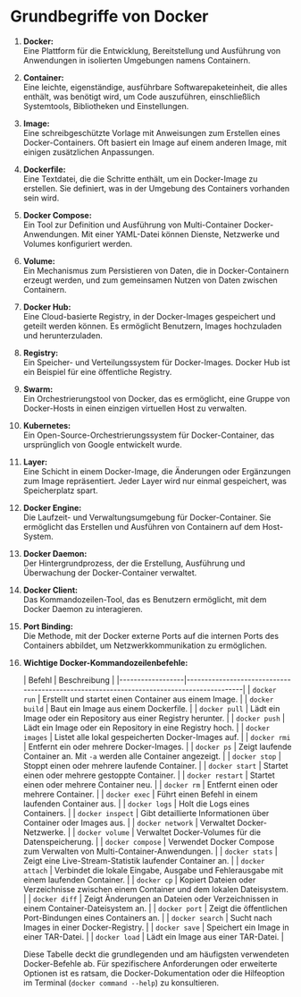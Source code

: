 # Grundbegriffe von Docker

1. **Docker:**  
   Eine Plattform für die Entwicklung, Bereitstellung und Ausführung von Anwendungen in isolierten Umgebungen namens
   Containern.

2. **Container:**  
   Eine leichte, eigenständige, ausführbare Softwarepaketeinheit, die alles enthält, was benötigt wird, um Code
   auszuführen, einschließlich Systemtools, Bibliotheken und Einstellungen.

3. **Image:**  
   Eine schreibgeschützte Vorlage mit Anweisungen zum Erstellen eines Docker-Containers. Oft basiert ein Image auf einem
   anderen Image, mit einigen zusätzlichen Anpassungen.

4. **Dockerfile:**  
   Eine Textdatei, die die Schritte enthält, um ein Docker-Image zu erstellen. Sie definiert, was in der Umgebung des
   Containers vorhanden sein wird.

5. **Docker Compose:**  
   Ein Tool zur Definition und Ausführung von Multi-Container Docker-Anwendungen. Mit einer YAML-Datei können Dienste,
   Netzwerke und Volumes konfiguriert werden.

6. **Volume:**  
   Ein Mechanismus zum Persistieren von Daten, die in Docker-Containern erzeugt werden, und zum gemeinsamen Nutzen von
   Daten zwischen Containern.

7. **Docker Hub:**  
   Eine Cloud-basierte Registry, in der Docker-Images gespeichert und geteilt werden können. Es ermöglicht Benutzern,
   Images hochzuladen und herunterzuladen.

8. **Registry:**  
   Ein Speicher- und Verteilungssystem für Docker-Images. Docker Hub ist ein Beispiel für eine öffentliche Registry.

9. **Swarm:**  
   Ein Orchestrierungstool von Docker, das es ermöglicht, eine Gruppe von Docker-Hosts in einen einzigen virtuellen Host
   zu verwalten.

10. **Kubernetes:**  
    Ein Open-Source-Orchestrierungssystem für Docker-Container, das ursprünglich von Google entwickelt wurde.

11. **Layer:**  
    Eine Schicht in einem Docker-Image, die Änderungen oder Ergänzungen zum Image repräsentiert. Jeder Layer wird nur
    einmal gespeichert, was Speicherplatz spart.

12. **Docker Engine:**  
    Die Laufzeit- und Verwaltungsumgebung für Docker-Container. Sie ermöglicht das Erstellen und Ausführen von
    Containern auf dem Host-System.

13. **Docker Daemon:**  
    Der Hintergrundprozess, der die Erstellung, Ausführung und Überwachung der Docker-Container verwaltet.

14. **Docker Client:**  
    Das Kommandozeilen-Tool, das es Benutzern ermöglicht, mit dem Docker Daemon zu interagieren.

15. **Port Binding:**  
    Die Methode, mit der Docker externe Ports auf die internen Ports des Containers abbildet, um Netzwerkkommunikation
    zu ermöglichen.

16. **Wichtige Docker-Kommandozeilenbefehle:**

    | Befehl           | Beschreibung                                                                             |
        |------------------|------------------------------------------------------------------------------------------|
    | `docker run`     | Erstellt und startet einen Container aus einem Image.                                    |
    | `docker build`   | Baut ein Image aus einem Dockerfile.                                                     |
    | `docker pull`    | Lädt ein Image oder ein Repository aus einer Registry herunter.                          |
    | `docker push`    | Lädt ein Image oder ein Repository in eine Registry hoch.                                |
    | `docker images`  | Listet alle lokal gespeicherten Docker-Images auf.                                       |
    | `docker rmi`     | Entfernt ein oder mehrere Docker-Images.                                                 |
    | `docker ps`      | Zeigt laufende Container an. Mit `-a` werden alle Container angezeigt.                   |
    | `docker stop`    | Stoppt einen oder mehrere laufende Container.                                            |
    | `docker start`   | Startet einen oder mehrere gestoppte Container.                                          |
    | `docker restart` | Startet einen oder mehrere Container neu.                                                |
    | `docker rm`      | Entfernt einen oder mehrere Container.                                                   |
    | `docker exec`    | Führt einen Befehl in einem laufenden Container aus.                                     |
    | `docker logs`    | Holt die Logs eines Containers.                                                          |
    | `docker inspect` | Gibt detaillierte Informationen über Container oder Images aus.                          |
    | `docker network` | Verwaltet Docker-Netzwerke.                                                              |
    | `docker volume`  | Verwaltet Docker-Volumes für die Datenspeicherung.                                       |
    | `docker compose` | Verwendet Docker Compose zum Verwalten von Multi-Container-Anwendungen.                  |
    | `docker stats`   | Zeigt eine Live-Stream-Statistik laufender Container an.                                 |
    | `docker attach`  | Verbindet die lokale Eingabe, Ausgabe und Fehlerausgabe mit einem laufenden Container.   |
    | `docker cp`      | Kopiert Dateien oder Verzeichnisse zwischen einem Container und dem lokalen Dateisystem. |
    | `docker diff`    | Zeigt Änderungen an Dateien oder Verzeichnissen in einem Container-Dateisystem an.       |
    | `docker port`    | Zeigt die öffentlichen Port-Bindungen eines Containers an.                               |
    | `docker search`  | Sucht nach Images in einer Docker-Registry.                                              |
    | `docker save`    | Speichert ein Image in einer TAR-Datei.                                                  |
    | `docker load`    | Lädt ein Image aus einer TAR-Datei.                                                      |

    Diese Tabelle deckt die grundlegenden und am häufigsten verwendeten Docker-Befehle ab. Für spezifischere
    Anforderungen oder erweiterte Optionen ist es ratsam, die Docker-Dokumentation oder die Hilfeoption im
    Terminal (`docker command --help`) zu konsultieren.

